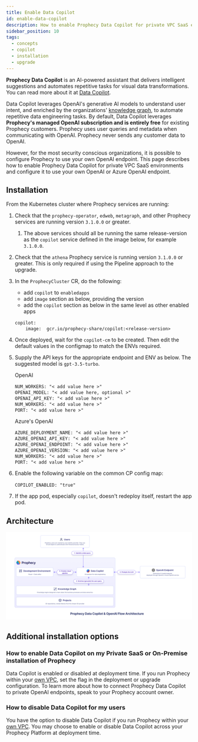 ```yaml
---
title: Enable Data Copilot
id: enable-data-copilot
description: How to enable Prophecy Data Copilot for private VPC SaaS environments.
sidebar_position: 10
tags:
  - concepts
  - copilot
  - installation
  - upgrade
---
```


**Prophecy Data Copilot** is an AI-powered assistant that delivers intelligent suggestions and automates repetitive tasks for visual data transformations. You can read more about it at [Data Copilot](/concepts/copilot).

Data Copilot leverages OpenAI's generative AI models to understand user intent, and enriched by the organizations' [knowledge graph](/concepts/copilot#knowledge-graph), to automate repetitive data engineering tasks. By default, Data Copilot leverages **Prophecy's managed OpenAI subscription and is entirely free** for existing Prophecy customers. Prophecy uses user queries and metadata when communicating with OpenAI. Prophecy never sends any customer data to OpenAI.

However, for the most security conscious organizations, it is possible to configure Prophecy to use your own OpenAI endpoint. This page describes how to enable Prophecy Data Copilot for private VPC SaaS environments and configure it to use your own OpenAI or Azure OpenAI endpoint.

## Installation

From the Kubernetes cluster where Prophecy services are running:

1. Check that the `prophecy-operator`, `edweb`, `metagraph`, and other Prophecy services are running version `3.1.0.0` or greater.
   1. The above services should all be running the same release-version as the `copilot` service defined in the image below, for example `3.1.0.0`.
2. Check that the `athena` Prophecy service is running version `3.1.0.0` or greater. This is only required if using the Pipeline approach to the upgrade.
3. In the `ProphecyCluster` CR, do the following:

   - add `copilot` to `enabledapps`
   - add `image` section as below, providing the version
   - add the `copilot` section as below in the same level as other enabled apps

   ```
   copilot:
       image:  gcr.io/prophecy-share/copilot:<release-version>
   ```

4. Once deployed, wait for the `copilot-cm` to be created. Then edit the default values in the configmap to match the ENVs required.
5. Supply the API keys for the appropriate endpoint and ENV as below. The suggested model is `gpt-3.5-turbo`.

   OpenAI

   ```
   NUM_WORKERS: "< add value here >"
   OPENAI_MODEL: "< add value here, optional >"
   OPENAI_API_KEY: "< add value here >"
   NUM_WORKERS: "< add value here >"
   PORT: "< add value here >"
   ```

   Azure's OpenAI

   ```
   AZURE_DEPLOYMENT_NAME: "< add value here >"
   AZURE_OPENAI_API_KEY: "< add value here >"
   AZURE_OPENAI_ENDPOINT: "< add value here >"
   AZURE_OPENAI_VERSION: "< add value here >"
   NUM_WORKERS: "< add value here >"
   PORT: "< add value here >"
   ```

6. Enable the following variable on the common CP config map:

   `COPILOT_ENABLED: "true"`

7. If the app pod, especially `copilot`, doesn't redeploy itself, restart the app pod.

## Architecture

![Prophecy Data Copilot & OpenAI Flow Architecture](img/data_copilot_open_ai_flow_architecture.png)

## Additional installation options

### How to enable Data Copilot on my Private SaaS or On-Premise installation of Prophecy

Data Copilot is enabled or disabled at deployment time. If you run Prophecy within your [own VPC](/docs/architecture/deployment/deployment.md#private-saas-customer-vpc), set the flag in the deployment or upgrade configuration. To learn more about how to connect Prophecy Data Copilot to private OpenAI endpoints, speak to your Prophecy account owner.

### How to disable Data Copilot for my users

You have the option to disable Data Copilot if you run Prophecy within your [own VPC](/docs/architecture/deployment/deployment.md#private-saas-customer-vpc). You may choose to enable or disable Data Copilot across your Prophecy Platform at deployment time.
